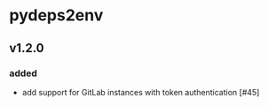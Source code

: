 # pydeps2env

## v1.2.0

### added
- add support for GitLab instances with token authentication [#45]
